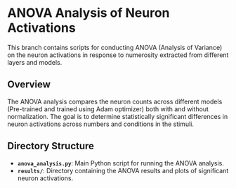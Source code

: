 # ANOVA Analysis of Neuron Activations

This branch contains scripts for conducting ANOVA (Analysis of Variance) on the neuron activations in response to numerosity extracted from different layers and models.

## Overview
The ANOVA analysis compares the neuron counts across different models (Pre-trained and trained using Adam optimizer) both with and without normalization. The goal is to determine statistically significant differences in neuron activations across numbers and conditions in the stimuli.

## Directory Structure
- **`anova_analysis.py`**: Main Python script for running the ANOVA analysis.
- **`results/`**: Directory containing the ANOVA results and plots of significant neuron activations.
